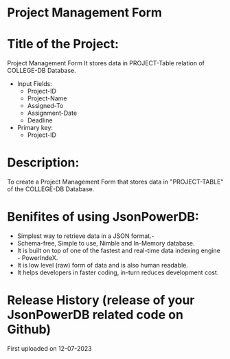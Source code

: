 # Project Management Form

# Title of the Project:

Project Management Form
It stores data in PROJECT-Table relation of COLLEGE-DB Database.

- Input Fields: 
  - Project-ID
  - Project-Name
  - Assigned-To 
  - Assignment-Date
  - Deadline 
- Primary key:
  - Project-ID

# Description:

To create a Project Management Form that stores data in "PROJECT-TABLE" of the COLLEGE-DB Database.

# Benifites of using JsonPowerDB:

- Simplest way to retrieve data in a JSON format.-
- Schema-free, Simple to use, Nimble and In-Memory database.
- It is built on top of one of the fastest and real-time data indexing engine - PowerIndeX.
- It is low level (raw) form of data and is also human readable.
- It helps developers in faster coding, in-turn reduces development cost.

# Release History (release of your JsonPowerDB related code on Github)

First uploaded on 12-07-2023
